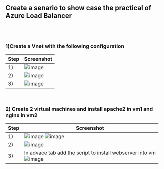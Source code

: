 ## Create a senario to show case the practical of Azure Load Balancer

<br />
<br />

### 1)Create a Vnet with the following configuration

| Step     | Screenshot      | 
| ------------- | ------------- |
| 1)   | ![image](https://github.com/19ce074/My_Docs/assets/125547030/43207f44-f4e1-46bd-9368-a7784cb7bb6e)  |  
| 2)   | ![image](https://github.com/19ce074/My_Docs/assets/125547030/dad729d0-b95d-4c85-98e9-f0fc2485c178)  |  
| 3)   | ![image](https://github.com/19ce074/My_Docs/assets/125547030/37975405-c033-42b3-9b8e-2bf3569f95b1)  |

<br />

### 2) Create 2 virtual machines and install apache2 in vm1 and nginx in vm2

| Step     | Screenshot      | 
| ------------- | ------------- |
| 1) | ![image](https://github.com/19ce074/My_Docs/assets/125547030/d9fad230-a370-4665-97ba-e6fe0836177a) ![image](https://github.com/19ce074/My_Docs/assets/125547030/a93527f9-d432-4317-b933-f2190c5b71f3)|
| 2) | ![image](https://github.com/19ce074/My_Docs/assets/125547030/3c59b250-889a-4cac-937c-6539f75d4980) |
| 3) | In advace tab add the script to install webserver into vm <br /> ![image](https://github.com/19ce074/My_Docs/assets/125547030/50d3ac8d-4486-476d-8d2d-dc65324d92ad) |


